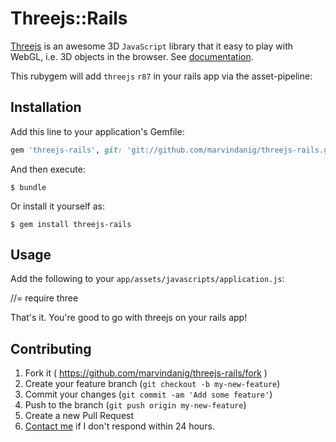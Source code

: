 # Threejs::Rails

[Threejs](http://threejs.org/) is an awesome 3D `JavaScript` library that it easy to play with WebGL, i.e. 3D objects in the browser. See [documentation](http://threejs.org/docs/).

This rubygem will add `threejs` `r87` in your rails app via the asset-pipeline:

## Installation

Add this line to your application's Gemfile:

```ruby
gem 'threejs-rails', git: 'git://github.com/marvindanig/threejs-rails.git'
```

And then execute:

    $ bundle

Or install it yourself as:

    $ gem install threejs-rails

## Usage

Add the following to your `app/assets/javascripts/application.js`:

//= require three

That's it. You're good to go with threejs on your rails app!

## Contributing

1. Fork it ( https://github.com/marvindanig/threejs-rails/fork )
2. Create your feature branch (`git checkout -b my-new-feature`)
3. Commit your changes (`git commit -am 'Add some feature'`)
4. Push to the branch (`git push origin my-new-feature`)
5. Create a new Pull Request
6. <a href = "mailto:marvin@marvindanig.com">Contact me</a> if I don't respond within 24 hours.
